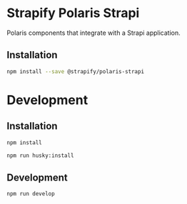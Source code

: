 # Strapify Polaris Strapi

Polaris components that integrate with a Strapi application.

## Installation

```bash
npm install --save @strapify/polaris-strapi
```



# Development

## Installation

```bash
npm install

npm run husky:install
```

## Development

```bash
npm run develop
```
